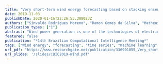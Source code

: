 ```yaml
---
title: "Very short-term wind energy forecasting based on stacking ensemble"
date: 2019-11-03
publishDate: 2020-01-16T22:26:53.308023Z
authors: ["Sinvaldo Rodrigues Moreno", "Ramon Gomes da Silva", "Matheus Henrique Dal Molin Ribeiro", "Naylene Fraccanabbia", "Viviana Cocco Mariani", "Leandro dos Santos Coelho"]
publication_types: ["1"]
abstract: "Wind power generation is one of the technologies of electric production which still in development in Brazil, however, it already has a great penetration in the national energy matrix, representing 13.98% of the national energy consumption in Brazil. Due to the high level of uncertainty and the chaotic fluctuations in wind speed, predictions of wind energy with high accuracy is a challenge. In this context a stacking ensemble (STACK) model is proposed to forecast the wind power generation of a turbine in a wind farm at Parazinho, RN-Brazil. The proposed model combines four different algorithms as base-learners, such as, eXtreme Gradient Boosting (xgBoost), Support Vector Machine for regression with Linear Kernel (SVR-Linear), Multi-Layer Perceptron with multiple layers (MLP) and K-Nearest Neighbors (K-NN), and one algorithm as meta-learner-Support Vector Machine for regression with Radial Basis Function Kernel (SVR-RBF). To access the performance of adopted methodology, the results of STACK are compared with the results of the base-learners. Four performance measure criteria, as well as statistical tests are adopted. As results, STACK reached better results in all performance measures. Indeed, STACK and SVR-Linear are statistically equals. According to these results, applying the STACK proposed model indeed improved the forecasting when comparing with the other algorithms tested individually."
featured: false
publication: "*14th Brazilian Computational Intelligence Meeting*"
tags: ["Wind energy", "forecasting", "time series", "machine learning", "stacking ensemble"]
url_pdf: "https://www.researchgate.net/publication/336991055_Very_short-term_wind_energy_forecasting_based_on_stacking_ensemble"
url_slides: '/slides/CBIC2019-Wind.pdf'
---
```


